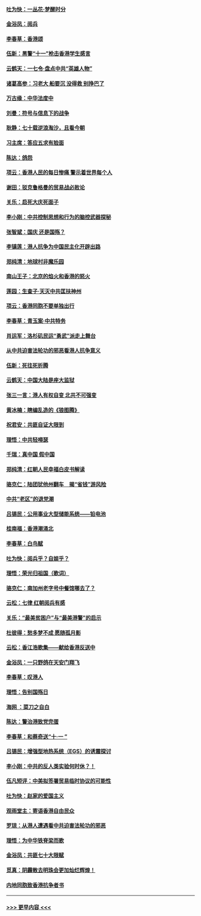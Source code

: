 #### [吐为快：一丛花‧梦醒时分](../pages/nsc993/n11567491.md?t=10041522) 
#### [金浴凤：阅兵](../pages/nsc993/n11567454.md?t=10041522) 
#### [李春草：香港颂](../pages/nsc993/n11567444.md?t=10041522) 
#### [伍新：黑警“十一”枪击香港学生感言](../pages/nsc993/n11567426.md?t=10041522) 
#### [云鹤天：一七令‧盘点中共“英雄人物”](../pages/nsc993/n11567091.md?t=10041522) 
#### [诸葛高参：习老大 船要沉 没得救 别挣巴了](../pages/nsc993/n11566976.md?t=10041522) 
#### [万古缘：中华法度中](../pages/nsc993/n11566726.md?t=10041522) 
#### [刘曼：符号与信息下的战争](../pages/nsc993/n11564655.md?t=10041522) 
#### [耿静：七十载逆浪淘沙，且看今朝](../pages/nsc993/n11564520.md?t=10041522) 
#### [习主席：答应五求有脸面](../pages/nsc993/n11563953.md?t=10041522) 
#### [陈达：鸽怨](../pages/nsc993/n11561879.md?t=10041522) 
#### [项云：香港人民的每日惨痛  警示着世界每个人](../pages/nsc993/n11559273.md?t=10041522) 
#### [谢田：驳克鲁格曼的贸易战必败论](../pages/nsc993/n11555840.md?t=10041522) 
#### [关乐：启死大庆死面子](../pages/nsc993/n11556823.md?t=10041522) 
#### [李小刚：中共控制思想和行为的脑控武器探秘](../pages/nsc993/n11556776.md?t=10041522) 
#### [张智斌：国庆  还是国殇？](../pages/nsc993/n11556617.md?t=10041522) 
#### [李镇莲：港人抗争为中国民主化开辟出路](../pages/nsc993/n11556570.md?t=10041522) 
#### [郑纯清：地球村非魔乐园](../pages/nsc993/n11555415.md?t=10041522) 
#### [南山王子：北京的焰火和香港的怒火](../pages/nsc993/n11555318.md?t=10041522) 
#### [莲园：生查子·天灭中共匡扶神州](../pages/nsc993/n11555302.md?t=10041522) 
#### [项云：香港同胞不要单独出行](../pages/nsc993/n11555276.md?t=10041522) 
#### [李春草：青玉案‧中共特务](../pages/nsc993/n11552356.md?t=10041522) 
#### [肖运军：洛杉矶民运“勇武”派走上舞台](../pages/nsc993/n11551595.md?t=10041522) 
#### [从中共迫害法轮功的邪恶看港人抗争意义](../pages/nsc993/n11540858.md?t=10041522) 
#### [伍新：死往死折腾](../pages/nsc993/n11550174.md?t=10041522) 
#### [云鹤天：中国大陆是座大监狱](../pages/nsc993/n11550155.md?t=10041522) 
#### [张三一言：港人有权自变 北共不可强变](../pages/nsc993/n11550132.md?t=10041522) 
#### [黄冰楠：瞎编乱造的《狼图腾》](../pages/nsc993/n11550082.md?t=10041522) 
#### [祝君安：共匪自证大限到](../pages/nsc993/n11550041.md?t=10041522) 
#### [理悟：中共轻嘚瑟](../pages/nsc993/n11547978.md?t=10041522) 
#### [千瑞：真中国 假中国](../pages/nsc993/n11547865.md?t=10041522) 
#### [郑纯清：红朝人民幸福白皮书解读](../pages/nsc993/n11547499.md?t=10041522) 
#### [骆克仁：陆团犹他州翻车　揭“省钱”游风险](../pages/nsc993/n11546977.md?t=10041522) 
#### [中共“老区”的退党潮](../pages/nsc993/n11545995.md?t=10041522) 
#### [吕锡民：公用事业大型储能系统——铅电池](../pages/nsc993/n11545701.md?t=10041522) 
#### [桂南福：香港潮涌北](../pages/nsc993/n11545682.md?t=10041522) 
#### [李春草：白鸟赋](../pages/nsc993/n11545663.md?t=10041522) 
#### [吐为快：阅兵乎？自娱乎？](../pages/nsc993/n11545625.md?t=10041522) 
#### [理悟：荣光归祖国（歌词）](../pages/nsc993/n11545616.md?t=10041522) 
#### [骆克仁：南加州老字号中餐馆哪去了？](../pages/nsc993/n11545120.md?t=10041522) 
#### [云松：七律 红朝阅兵有感](../pages/nsc993/n11542394.md?t=10041522) 
#### [关乐：“最美贫困户”与“最美港警”的启示](../pages/nsc993/n11542252.md?t=10041522) 
#### [杜彼得：愁多梦不成 愿随孤月影](../pages/nsc993/n11540296.md?t=10041522) 
#### [云松：香江浩歌集——献给香港反送中](../pages/nsc993/n11540149.md?t=10041522) 
#### [金浴凤：一只野鸽在天安门翔飞](../pages/nsc993/n11540280.md?t=10041522) 
#### [李春草：叹港人](../pages/nsc993/n11540119.md?t=10041522) 
#### [理悟：告别国殇日](../pages/nsc993/n11539610.md?t=10041522) 
#### [海网 ：菜刀之自白](../pages/nsc993/n11539597.md?t=10041522) 
#### [陈达：警治港致党完蛋](../pages/nsc993/n11538127.md?t=10041522) 
#### [李春草：和蔡奇送“十·一 ”](../pages/nsc993/n11537810.md?t=10041522) 
#### [吕锡民：增强型地热系统（EGS）的诱震探讨](../pages/nsc993/n11537765.md?t=10041522) 
#### [李小刚：中共的反人类实验何时休？！](../pages/nsc993/n11537669.md?t=10041522) 
#### [伍凡短评：中美拟签署贸易临时协议的可能性](../pages/nsc993/n11536773.md?t=10041522) 
#### [吐为快：赵家的爱国主义](../pages/nsc993/n11536750.md?t=10041522) 
#### [观雨堂主：寄语香港自由民众](../pages/nsc993/n11536735.md?t=10041522) 
#### [罗琼：从港人遭遇看中共迫害法轮功的邪恶](../pages/nsc993/n11507862.md?t=10041522) 
#### [理悟：为中华铁脊梁而歌](../pages/nsc993/n11534458.md?t=10041522) 
#### [金浴凤：共匪七十大限赋](../pages/nsc993/n11534434.md?t=10041522) 
#### [觅真：阴霾散去明珠会更加灿烂辉煌！](../pages/nsc993/n11531858.md?t=10041522) 
#### [内地同胞致香港抗争者书](../pages/nsc993/n11531645.md?t=10041522) 

----
#### [ >>> 更早内容 <<< ](../indexes/nsc993-earlier.md)
